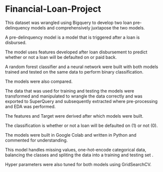 # Financial-Loan-Project

This dataset was wrangled using Bigquery to develop two loan pre-delinquency models and comprehensively juxtapose the two models.

A pre-delinquency model is a model that is triggered after a loan is disbursed. 

The model uses features developed after loan disbursement to predict whether or not a loan will be defaulted on or paid back.  

A random forest classifier and a neural network were built with both models trained and tested on the same data to perform binary classification. 

The models were also compared. 

The data that was used for training and testing the models were transformed and manipulated to wrangle the data correctly and was exported to SuperQuery and subsequently extracted where pre-processing and EDA was performed.

The features and Target were derived after which models were built. 

The classification is whether or not a loan will be defaulted on (1) or not (0). 

The models were built in Google Colab and written in Python and commented for understanding. 
 
This model handles missing values, one-hot-encode categorical data, balancing the classes and spliting the data into a training and testing set . 

Hyper parameters were also tuned for both models using GridSearchCV.
